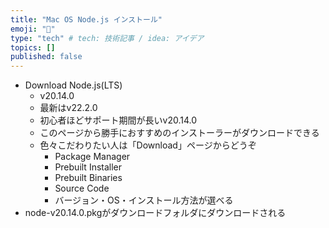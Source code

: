 ```yaml
---
title: "Mac OS Node.js インストール"
emoji: "🎉"
type: "tech" # tech: 技術記事 / idea: アイデア
topics: []
published: false
---
```

- Download Node.js(LTS)
    - v20.14.0
    - 最新はv22.2.0
    - 初心者ほどサポート期間が長いv20.14.0
    - このページから勝手におすすめのインストーラーがダウンロードできる
    - 色々こだわりたい人は「Download」ページからどうぞ
        - Package Manager
        - Prebuilt Installer
        - Prebuilt Binaries
        - Source Code
        - バージョン・OS・インストール方法が選べる
- node-v20.14.0.pkgがダウンロードフォルダにダウンロードされる